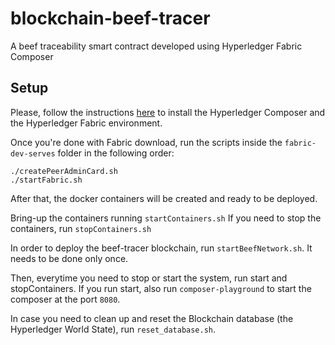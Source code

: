 # blockchain-beef-tracer
A beef traceability smart contract developed using Hyperledger Fabric Composer

## Setup
Please, follow the instructions [here](https://hyperledger.github.io/composer/latest/installing/development-tools.html) to install the Hyperledger Composer and the Hyperledger Fabric environment.

Once you're done with Fabric download, run the scripts inside the `fabric-dev-serves` folder in the following order:

```
./createPeerAdminCard.sh
./startFabric.sh
```

After that, the docker containers will be created and ready to be deployed.

Bring-up the containers running `startContainers.sh`
If you need to stop the containers, run `stopContainers.sh`

In order to deploy the beef-tracer blockchain, run `startBeefNetwork.sh`. It needs to be done only once.

Then, everytime you need to stop or start the system, run start and stopContainers.
If you run start, also run `composer-playground` to start the composer at the port `8080`.

In case you need to clean up and reset the Blockchain database (the Hyperledger World State), run `reset_database.sh`.
